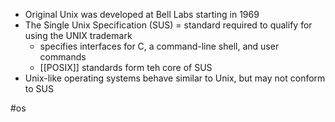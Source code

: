 - Original Unix was developed at Bell Labs starting in 1969
- The Single Unix Specification (SUS) = standard required to qualify for using the UNIX trademark
	- specifies interfaces for C, a command-line shell, and user commands
	- [[POSIX]] standards form teh core of SUS
- Unix-like operating systems behave similar to Unix, but may not conform to SUS


#os